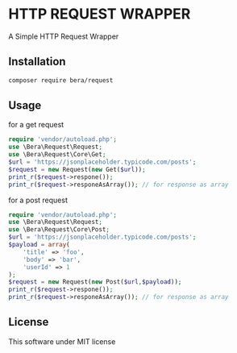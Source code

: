 # HTTP REQUEST WRAPPER

A Simple HTTP Request Wrapper

## Installation

```bash
composer require bera/request
```

## Usage

for a get request

```php
require 'vendor/autoload.php';
use \Bera\Request\Request;
use \Bera\Request\Core\Get;
$url = 'https://jsonplaceholder.typicode.com/posts';
$request = new Request(new Get($url));
print_r($request->respone());
print_r($request->responeAsArray()); // for response as array
```

for a post request

```php
require 'vendor/autoload.php';
use \Bera\Request\Request;
use \Bera\Request\Core\Post;
$url = 'https://jsonplaceholder.typicode.com/posts';
$payload = array(
    'title' => 'foo',
    'body' => 'bar',
    'userId' => 1
);
$request = new Request(new Post($url,$payload));
print_r($request->respone());
print_r($request->responeAsArray()); // for response as array
```

## License
This software under MIT license
